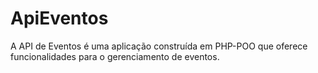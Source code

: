 # ApiEventos
A API de Eventos é uma aplicação construída em PHP-POO que oferece funcionalidades para o gerenciamento de eventos.
